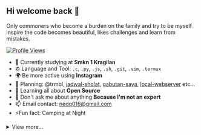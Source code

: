 ## Hi welcome back 👋
Only commoners who become a burden on the family and try to be myself inspire the code becomes beautiful, likes challenges and learn from mistakes.

[![Profile Views](https://komarev.com/ghpvc/?username=alantrumbull&color=green&style=flat)](https://github.com/alantrumbull)

- 🏫 Currently studying at **Smkn 1 Kragilan**
- ⚙️ Language and Tool: `.c`, `.py`, `.js`, `.sh`, `.git`, `.vim`, `.termux`
- 🌍 Be more active using **Instagram**
- 💅 Planning: @trmbl, [jadwal-sholat](https://github.com/alantrumbull/jadwal-sholat), [gabutan-saya](https://github.com/alantrumbull/gabutan-saya), [local-webserver](https://github.com/alantrumbull/local-webserver) etc...
- 🌱 Learning all about **Open Source**
- 💬 Don't ask me about anything **Because I'm not an expert**
- 📫 Email contact: [nedq016@gmail.com](mailto:nedq016@gmail.com)
- ⚡️Fun fact: Camping at Night

<details>
    <summary>View more...</summary>
    <br>
    <p>Support me on Trakteer ❤️</p>
    <img src="https://github.com/alantrumbull/alantrumbull/blob/main/others/id.jpg?raw=true" alt="Support me on Trakteer" width="100px" height="100px"/>
</details>
